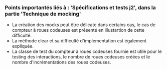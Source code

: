 ### Points importantés liés à : 'Spécifications et tests j2', dans la partie 'Technique de mocking'

- La création des mocks peut être délicate dans certains cas, le cas de compteur à roues codeuses est présenté en illustartion de cette difficulté.
- La méthode clear et sa difficulté d'implementation est également expliquée.
- La classe de test du compteur à roues codeuses fournie est utile pour le testing des interactions, le nombre de roues codeuses créées et le nombre d'incrémentations des roues codeuses.
